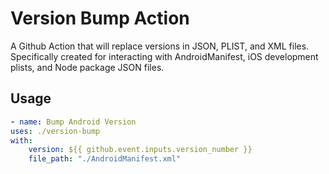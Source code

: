 # Version Bump Action

A Github Action that will replace versions in JSON, PLIST, and XML files. Specifically created for interacting with AndroidManifest, iOS development plists, and Node package JSON files.

## Usage

```yml
- name: Bump Android Version
uses: ./version-bump
with:
    version: ${{ github.event.inputs.version_number }}
    file_path: "./AndroidManifest.xml"
```